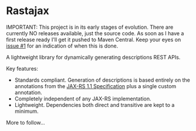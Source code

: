 Rastajax
========

IMPORTANT: This project is in its early stages of evolution. There are currently NO releases available, just the source code. As soon as I have a first release ready I'll get it pushed to Maven Central. Keep your eyes on [issue #1](https://github.com/kelveden/rastajax/issues/1) for an indication of when this is done.

A lightweight library for dynamically generating descriptions REST APIs.

Key features:

* Standards compliant. Generation of descriptions is based entirely on the annotations from the [JAX-RS 1.1 Specification](http://jsr311.java.net/) plus a single custom annotation.
* Completely independent of any JAX-RS implementation.
* Lightweight. Dependencies both direct and transitive are kept to a minimum. 

More to follow...
